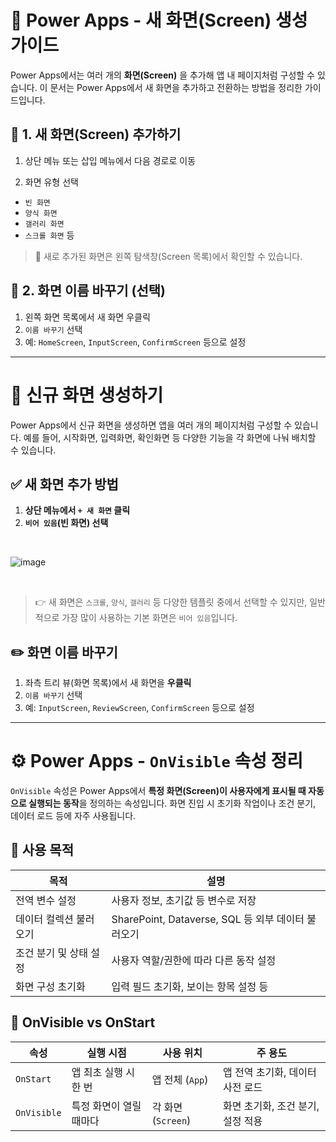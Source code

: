# 🎨 Power Apps - 새 화면(Screen) 생성 가이드

Power Apps에서는 여러 개의 **화면(Screen)** 을 추가해 앱 내 페이지처럼 구성할 수 있습니다. 이 문서는 Power Apps에서 새 화면을 추가하고 전환하는 방법을 정리한 가이드입니다.


## 📌 1. 새 화면(Screen) 추가하기
1. 상단 메뉴 또는 삽입 메뉴에서 다음 경로로 이동  


2. 화면 유형 선택  
- `빈 화면`
- `양식 화면`
- `갤러리 화면`
- `스크롤 화면` 등

> 📝 새로 추가된 화면은 왼쪽 탐색창(Screen 목록)에서 확인할 수 있습니다.


## 📌 2. 화면 이름 바꾸기 (선택)
1. 왼쪽 화면 목록에서 새 화면 우클릭
2. `이름 바꾸기` 선택
3. 예: `HomeScreen`, `InputScreen`, `ConfirmScreen` 등으로 설정

---

# 📌 신규 화면 생성하기

Power Apps에서 신규 화면을 생성하면 앱을 여러 개의 페이지처럼 구성할 수 있습니다. 예를 들어, 시작화면, 입력화면, 확인화면 등 다양한 기능을 각 화면에 나눠 배치할 수 있습니다.


## ✅ 새 화면 추가 방법

1. **상단 메뉴에서 `+ 새 화면` 클릭**
2. **`비어 있음`(빈 화면) 선택**
<br>

![image](https://github.com/user-attachments/assets/a91c0368-bb31-4ccc-92fe-b47313399f89)

<br>

> 👉 새 화면은 `스크롤`, `양식`, `갤러리` 등 다양한 템플릿 중에서 선택할 수 있지만, 일반적으로 가장 많이 사용하는 기본 화면은 `비어 있음`입니다.



## ✏️ 화면 이름 바꾸기

1. 좌측 트리 뷰(화면 목록)에서 새 화면을 **우클릭**
2. `이름 바꾸기` 선택
3. 예: `InputScreen`, `ReviewScreen`, `ConfirmScreen` 등으로 설정


---

# ⚙️ Power Apps - `OnVisible` 속성 정리

`OnVisible` 속성은 Power Apps에서 **특정 화면(Screen)이 사용자에게 표시될 때 자동으로 실행되는 동작**을 정의하는 속성입니다. 화면 진입 시 초기화 작업이나 조건 분기, 데이터 로드 등에 자주 사용됩니다.


## 📌 사용 목적

| 목적                      | 설명                                                                 |
|---------------------------|----------------------------------------------------------------------|
| 전역 변수 설정            | 사용자 정보, 초기값 등 변수로 저장                                  |
| 데이터 컬렉션 불러오기    | SharePoint, Dataverse, SQL 등 외부 데이터 불러오기                  |
| 조건 분기 및 상태 설정    | 사용자 역할/권한에 따라 다른 동작 설정                              |
| 화면 구성 초기화          | 입력 필드 초기화, 보이는 항목 설정 등                              |


## 🔁 OnVisible vs OnStart

| 속성       | 실행 시점                 | 사용 위치         | 주 용도                           |
|------------|---------------------------|--------------------|------------------------------------|
| `OnStart`  | 앱 최초 실행 시 한 번     | 앱 전체 (`App`)    | 앱 전역 초기화, 데이터 사전 로드   |
| `OnVisible`| 특정 화면이 열릴 때마다   | 각 화면 (`Screen`) | 화면 초기화, 조건 분기, 설정 적용  |
